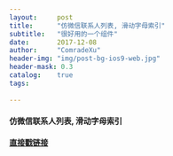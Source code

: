```yaml
---
layout:     post
title:      "仿微信联系人列表, 滑动字母索引"
subtitle:   "很好用的一个组件"
date:       2017-12-08
author:     "ComradeXu"
header-img: "img/post-bg-ios9-web.jpg"
header-mask: 0.3
catalog:    true
tags:
    
---
```


#### 仿微信联系人列表, 滑动字母索引


[**直接戳链接**](https://comradexu.github.io/Project/demo/contactlist/)

